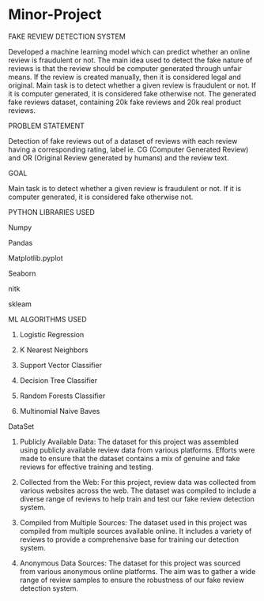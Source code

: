 # Minor-Project

FAKE REVIEW DETECTION SYSTEM 

Developed a machine learning model which can predict whether an online review is fraudulent or not. The main idea used to detect the fake nature of reviews is that the review should be computer generated through unfair means. If the review is created manually, then it is considered legal and original.
Main task is to detect whether a given review is fraudulent or not. If it is computer generated, it is considered fake otherwise not.
The generated fake reviews dataset, containing 20k fake reviews and 20k real product reviews.


PROBLEM STATEMENT

Detection of fake reviews out of a dataset of reviews with each review having a corresponding rating, label ie. CG (Computer Generated Review) and OR (Original Review generated by humans) and the review text.


GOAL

Main task is to detect whether a given review is fraudulent or not. If it is computer generated, it is considered fake otherwise not.


PYTHON LIBRARIES USED

Numpy

Pandas

Matplotlib.pyplot

Seaborn

nitk

skleam


ML ALGORITHMS USED

1. Logistic Regression

2. K Nearest Neighbors

3. Support Vector Classifier

4. Decision Tree Classifier

5. Random Forests Classifier

6. Multinomial Naive Baves


DataSet

1. Publicly Available Data:
The dataset for this project was assembled using publicly available review data from various platforms. Efforts were made to ensure that the dataset contains a mix of genuine and fake reviews for effective training and testing.

2. Collected from the Web:
For this project, review data was collected from various websites across the web. The dataset was compiled to include a diverse range of reviews to help train and test our fake review detection system.

3. Compiled from Multiple Sources:
The dataset used in this project was compiled from multiple sources available online. It includes a variety of reviews to provide a comprehensive base for training our detection system.

4. Anonymous Data Sources:
The dataset for this project was sourced from various anonymous online platforms. The aim was to gather a wide range of review samples to ensure the robustness of our fake review detection system.

